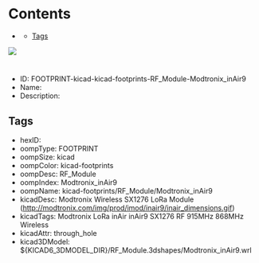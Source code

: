 



Contents
========

* [](#)
	* [Tags](#tags)
  
![][im]
# 

- ID: FOOTPRINT-kicad-kicad-footprints-RF_Module-Modtronix_inAir9
- Name: 
- Description: 

## Tags

- hexID: 
- oompType: FOOTPRINT
- oompSize: kicad
- oompColor: kicad-footprints
- oompDesc: RF_Module
- oompIndex: Modtronix_inAir9
- oompName: kicad-footprints/RF_Module/Modtronix_inAir9
- kicadDesc: Modtronix Wireless SX1276 LoRa Module (http://modtronix.com/img/prod/imod/inair9/inair_dimensions.gif)
- kicadTags: Modtronix LoRa inAir inAir9 SX1276 RF 915MHz 868MHz Wireless
- kicadAttr: through_hole
- kicad3DModel: ${KICAD6_3DMODEL_DIR}/RF_Module.3dshapes/Modtronix_inAir9.wrl



[im]: image.png
